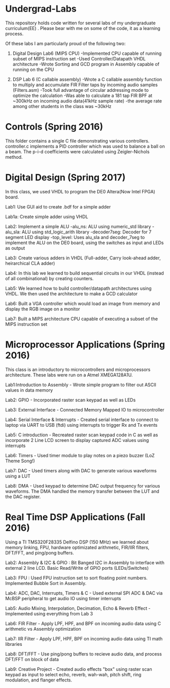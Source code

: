 # Undergrad-Labs
This repository holds code written for several labs of my undergraduate curriculum(EE)  .
Please bear with me on some of the code, it as a learning process.

Of these labs I am particularly proud of the following two:
   1) Digital Design Lab6 (MIPS CPU)
         -Implemented CPU capable of running subset of MIPS instruction set
         -Used Controller/Datapath VHDL architecture
         -Wrote Sorting and GCD program in Assembly capable of running on the CPU
   
   2) DSP Lab 6 (C callable assembly)
         -Wrote a C callable assembly function to multiply and accumulate FIR Filter taps by incoming audio samples (Filters.asm)
         -Took full advantage of circular addressing mode to optimize the calculation
         -Was able to calculate a 181 tap FIR BPF at ~300kHz on incoming audio data(41kHz sample rate)
             -the average rate among other students in the class was ~30kHz

# Controls (Spring 2016)
This folder contains a single C file demonstrating various controllers. 
controller.c implements a PID controller which was used to balance a ball on a beam. 
The p-i-d coefficients were calculated using Zeigler-Nichols method.

# Digital Design (Spring 2017)
In this class, we used VHDL to program the DE0 Altera(Now Intel FPGA) board.

   Lab1: Use GUI aid to create .bdf for a simple adder
  
   Lab1a: Create simple adder using VHDL
  
   Lab2: Implement a simple ALU
      -alu_ns: ALU using numeric_std library
      -alu_sla: ALU using std_logic_arith library
      -decoder7seg: Decoder for 7 segment LED display
      -top_level: Uses alu_sla and decoder_7seg to implement the ALU on the DE0 board, using the switches as input and LEDs as output
    
   Lab3: Create various adders in VHDL (Full-adder, Carry look-ahead adder, heirarchical CLA adder)
  
   Lab4: In this lab we learned to build sequential circuits in our VHDL (instead of all combinational) by creating counters.
  
   Lab5: We learned how to build controller/datapath architectures using VHDL. We then used the architecture to make a GCD calculator
  
   Lab6: Built a VGA controller which would load an image from memory and display the RGB image on a monitor
  
   Lab7: Built a MIPS architecture CPU capable of executing a subset of the MIPS instruction set

# Microprocessor Applications (Spring 2016)
This class is an introductory to microcontrollers and microprocessors architecture. These labs were run on a Atmel XMEGA128A1U.

   Lab1:Introduction to Assembly - Wrote simple program to filter out ASCII values in data memory
      
   Lab2: GPIO - Incorporated raster scan keypad as well as LEDs
  
   Lab3: External Interface - Connected Memory Mapped IO to microcontroller
  
   Lab4: Serial Interface & Interrupts - Created serial interface to connect to laptop via UART to USB (ftdi) using interrupts to trigger Rx and Tx events
  
   Lab5: C introduction - Recreated raster scan keypad code in C as well as incorporate 2 Line LCD screen to display captured ADC values using interrupts
  
   Lab6: Timers  - Used timer module to play notes on a piezo buzzer (LoZ Theme Song!)
   
   Lab7: DAC - Used timers along with DAC to generate various waveforms using a LUT
   
   Lab8: DMA - Used keypad to determine DAC output frequency for various waveforms. The DMA handled the memory transfer between the LUT and the DAC register.
  
# Real Time DSP Applications (Fall 2016)
Using a TI TMS320F28335 Delfino DSP (150 MHz) we learned about memory linking, FPU, hardware optimizated arithmetic, FIR/IIR filters, DFT/FFT, and ping/pong buffers. 

   Lab2: Assembly & I2C & GPIO : Bit Banged I2C in Assembly to interface with external 2 line LCD. Basic Read/Write of GPIO ports (LEDs/Switches)

   Lab3: FPU : Used FPU instruction set to sort floating point numbers. Implemented Bubble Sort in Assembly.

   Lab4: ADC, DAC, Interrupts, Timers & C - Used external SPI ADC & DAC via McBSP peripheral to get audio IO using timer interrupts

   Lab5: Audio Mixing, Interpolation, Decimation, Echo & Reverb Effect - Implemented using everything from Lab 3

   Lab6: FIR Filter - Apply LPF, HPF, and BPF on incoming audio data using C arithmetic vs Assembly optimization

   Lab7: IIR Filter - Apply LPF, HPF, BPF on incoming audio data using TI math libraries

   Lab8: DFT/FFT - Use ping/pong buffers to recieve audio data, and process DFT/FFT on block of data

   Lab9: Creative Project - Created audio effects "box" using raster scan keypad as input to select echo, reverb, wah-wah, pitch shift, ring modulation, and flanger effects.

